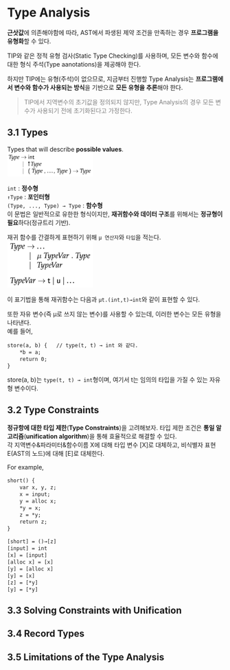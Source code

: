 # Type Analysis

**근삿값**에 의존해야함에 따라, AST에서 파생된 제약 조건을 만족하는 경우 **프로그램을 유형화**할 수 있다. <br>

TIP와 같은 정적 유형 검사(Static Type Checking)를 사용하며, 모든 변수와 함수에 대한 형식 주석(Type aanotations)을 제공해야 한다. <br>

하지만 TIP에는 유형(주석)이 없으므로, 지금부터 진행할 Type Analysis는 **프로그램에서 변수와 함수가 사용되는 방식**을 기반으로 **모든 유형을 추론**해야 한다. <br>

> <span style="color:gray">TIP에서 지역변수의 초기값을 정의되지 않지만, Type Analysis의 경우 모든 변수가 사용되기 전에 초기화된다고 가정한다.</span> 

## 3.1 Types
Types that will describe **possible values**. <br>
<img src="../img/Type1.png" width=200><br>

`int` : **정수형** <br>
`↑Type` : **포인터형** <br>
`(Type, ..., Type) → Type` : **함수형** <br>
이 문법은 일반적으로 유한한 형식이지만, **재귀함수와 데이터 구조**를 위해서는 **정규형이 필요**하다(정규트리 기반). <br>

재귀 함수를 간결하게 표현하기 위해 `μ 연산자`와 `타입`을 적는다. <br>
<img src="../img/Type2.png" width=200><br>

이 표기법을 통해 재귀함수는 다음과 `μt.(int,t)→int`와 같이 표현할 수 있다.<br>

또한 자유 변수(즉 μ로 쓰지 않는 변수)를 사용할 수 있는데, 이러한 변수는 모든 유형을 나타낸다. <br> 
예를 들어, 
```
store(a, b) {   // type(t, t) → int 와 같다.
    *b = a;
    return 0;
}
```
store(a, b)는 `type(t, t) → int`형이며, 여기서 t는 임의의 타입을 가질 수 있는 자유형 변수이다.

## 3.2 Type Constraints
**정규항에 대한 타입 제한**(**Type Constraints**)을 고려해보자. 타입 제한 조건은 **통일 알고리즘**(**unification algorithm**)을 통해 효율적으로 해결할 수 있다. <br>
각 지역변수&파라미터&함수이름 X에 대해 타입 변수 [X]로 대체하고, 비식별자 표현 E(AST의 노드)에 대해 [E]로 대체한다. <br>

For example,
```
short() {
    var x, y, z;   
    x = input;     
    y = alloc x;   
    *y = x;
    z = *y;
    return z;
}
```
```
[short] = ()→[z] 
[input] = int
[x] = [input] 
[alloc x] = [x] 
[y] = [alloc x] 
[y] = [x]
[z] = [*y] 
[y] = [*y]
```

## 3.3 Solving Constraints with Unification

## 3.4 Record Types 

## 3.5 Limitations of the Type Analysis

